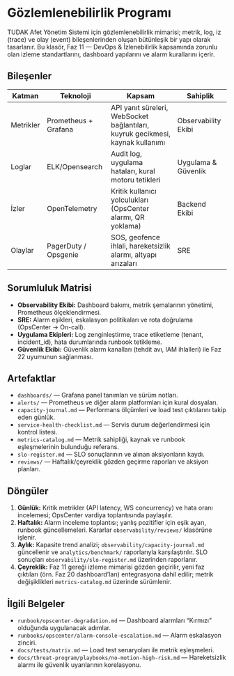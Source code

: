 # Gözlemlenebilirlik Programı

TUDAK Afet Yönetim Sistemi için gözlemlenebilirlik mimarisi; metrik, log, iz (trace) ve olay (event) bileşenlerinden oluşan bütünleşik bir yapı olarak tasarlanır. Bu klasör, Faz 11 — DevOps & İzlenebilirlik kapsamında zorunlu olan izleme standartlarını, dashboard yapılarını ve alarm kurallarını içerir.

## Bileşenler

| Katman | Teknoloji | Kapsam | Sahiplik |
| --- | --- | --- | --- |
| Metrikler | Prometheus + Grafana | API yanıt süreleri, WebSocket bağlantıları, kuyruk gecikmesi, kaynak kullanımı | Observability Ekibi |
| Loglar | ELK/Opensearch | Audit log, uygulama hataları, kural motoru tetikleri | Uygulama & Güvenlik |
| İzler | OpenTelemetry | Kritik kullanıcı yolculukları (OpsCenter alarmı, QR yoklama) | Backend Ekibi |
| Olaylar | PagerDuty / Opsgenie | SOS, geofence ihlali, hareketsizlik alarmı, altyapı arızaları | SRE |

## Sorumluluk Matrisi

- **Observability Ekibi:** Dashboard bakımı, metrik şemalarının yönetimi, Prometheus ölçeklendirmesi.
- **SRE:** Alarm eşikleri, eskalasyon politikaları ve rota doğrulama (OpsCenter → On-call).
- **Uygulama Ekipleri:** Log zenginleştirme, trace etiketleme (tenant, incident_id), hata durumlarında runbook tetikleme.
- **Güvenlik Ekibi:** Güvenlik alarm kanalları (tehdit avı, IAM ihlalleri) ile Faz 22 uyumunun sağlanması.

## Artefaktlar

- `dashboards/` — Grafana panel tanımları ve sürüm notları.
- `alerts/` — Prometheus ve diğer alarm platformları için kural dosyaları.
- `capacity-journal.md` — Performans ölçümleri ve load test çıktılarını takip eden günlük.
- `service-health-checklist.md` — Servis durum değerlendirmesi için kontrol listesi.
- `metrics-catalog.md` — Metrik sahipliği, kaynak ve runbook eşleşmelerinin bulunduğu referans.
- `slo-register.md` — SLO sonuçlarının ve alınan aksiyonların kaydı.
- `reviews/` — Haftalık/çeyreklik gözden geçirme raporları ve aksiyon planları.

## Döngüler

1. **Günlük:** Kritik metrikler (API latency, WS concurrency) ve hata oranı incelemesi; OpsCenter vardiya toplantısında paylaşılır.
2. **Haftalık:** Alarm inceleme toplantısı; yanlış pozitifler için eşik ayarı, runbook güncellemeleri. Kararlar `observability/reviews/` klasörüne işlenir.
3. **Aylık:** Kapasite trend analizi; `observability/capacity-journal.md` güncellenir ve `analytics/benchmark/` raporlarıyla karşılaştırılır. SLO sonuçları `observability/slo-register.md` üzerinden raporlanır.
4. **Çeyreklik:** Faz 11 gereği izleme mimarisi gözden geçirilir, yeni faz çıktıları (örn. Faz 20 dashboard’ları) entegrasyona dahil edilir; metrik değişiklikleri `metrics-catalog.md` üzerinde sürümlenir.

## İlgili Belgeler

- `runbook/opscenter-degradation.md` — Dashboard alarmları “Kırmızı” olduğunda uygulanacak adımlar.
- `runbooks/opscenter/alarm-console-escalation.md` — Alarm eskalasyon zinciri.
- `docs/tests/matrix.md` — Load test senaryoları ile metrik eşleşmeleri.
- `docs/threat-program/playbooks/no-motion-high-risk.md` — Hareketsizlik alarmı ile güvenlik uyarılarının korelasyonu.

